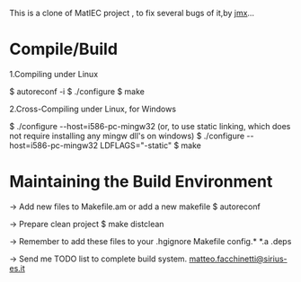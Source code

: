 This is a clone of MatIEC project , to fix several bugs of it,by [jmx](mxj0157@gmail.com)...

Compile/Build
=============

1.Compiling under Linux

$ autoreconf -i
$ ./configure 
$ make 

2.Cross-Compiling under Linux, for Windows 

$ ./configure  --host=i586-pc-mingw32
(or, to use static linking, which does not require installing any mingw dll's on windows)
$ ./configure  --host=i586-pc-mingw32 LDFLAGS="-static" 
$ make 

Maintaining the Build Environment
=================================

-> Add new files to Makefile.am or add a new makefile
$ autoreconf

-> Prepare clean project
$ make distclean

-> Remember to add these files to your .hgignore
	Makefile
	config.*
	*.a
	.deps

-> Send me TODO list to complete build system.
	matteo.facchinetti@sirius-es.it
